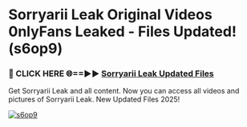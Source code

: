 # Sorryarii Leak Original Videos 0nlyFans Leaked - Files Updated! (s6op9)

<h3>🔴 CLICK HERE 🌐==►► <a href="https://tinyurl.com/x26r9saj" rel="nofollow">Sorryarii Leak Updated Files</a></h3>

Get Sorryarii Leak and all content. Now you can access all videos and pictures of Sorryarii Leak. New Updated Files 2025!

[![s6op9](https://i.imgur.com/LkgZPqh.gif)](https://tinyurl.com/x26r9saj)
